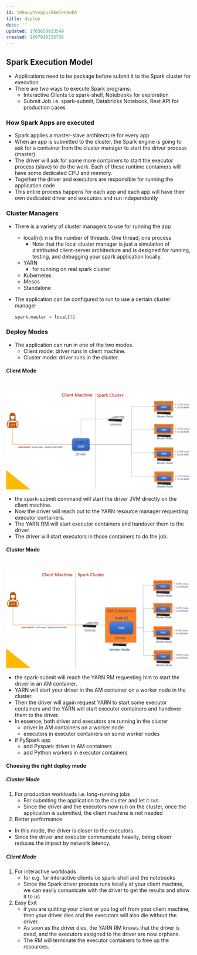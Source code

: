```yaml
---
id: i89wuyhxvgpu28belkabwbh
title: deploy
desc: ''
updated: 1703650933549
created: 1697910335736
---
```


## Spark Execution Model

- Applications need to be package before submit it to the Spark cluster for execution
- There are two ways to execute Spark programs:
  - Interactive Clients i.e spark-shell, Notebooks for exploration
  - Submit Job i.e. spark-submit, Databricks Notebook, Rest API for production cases

### How Spark Apps are executed

- Spark applies a master-slave architecture for every app
- When an app is submitted to the cluster, the Spark engine is going to ask for a container from the cluster manager to start the driver process (master).
- The driver will ask for some more containers to start the executor process (slave) to do the work. Each of these runtime containers will have some dedicated CPU and memory.
- Together the driver and executors are responsible for running the application code
- This entire process happens for each app and each app will have their own dedicated driver and executors and run independently

### Cluster Managers

- There is a variety of cluster managers to use for running the app
  - local[n]: n is the number of threads. One thread, one process
    - Note that the local cluster manager is just a simulation of distributed client-server architecture and is designed for running, testing, and debugging your spark application locally.
  - YARN
    - for running on real spark cluster
  - Kubernetes
  - Mesos
  - Standalone
- The application can be configured to run to use a certain cluster manager

    ``` py
    spark.master = local[3]
    ```

### Deploy Modes

- The application can run in one of the two modes.
  - Client mode: driver runs in client machine.
  - Cluster mode: driver runs in the cluster.

#### Client Mode

<br>

![Alt text](spark_deploy_client.png)

- the spark-submit command will start the driver JVM directly on the client machine.
- Now the driver will reach out to the YARN resource manager requesting executor containers.
- The YARN RM will start executor containers and handover them to the driver.
- The driver will start executors in those containers to do the job.

#### Cluster Mode

<br>

![Alt text](spark_deploy_cluster.png)

- the spark-submit will reach the YARN RM requesting him to start the driver in an AM container.
- YARN will start your driver in the AM container on a worker node in the cluster.
- Then the driver will again request YARN to start some executor containers and the YARN will start executor containers and handover them to the driver.
- In essence, both driver and executors are running in the cluster
  - driver in AM containers on a worker node
  - executors in executor containers on some worker nodes
- if PySpark app
  - add Pyspark driver in AM containers
  - add Python workers in executor containers

#### Choosing the right deploy mode

##### Cluster Mode

1. For production workloads i.e. long-running jobs
   - For submiting the application to the cluster and let it run.
   - Since the driver and the executors now run on the cluster, once the application is submitted, the client machine is not needed
2. Better performance

- In this mode, the driver is closer to the executors.
- Since the driver and executor communicate heavily, being closer reduces the impact by network latency.

##### Client Mode

1. For interactive workloads
   - for e.g. for interactive clients i.e spark-shell and the notebooks
   - Since the Spark driver process runs locally at your client machine, we can easily comunicate with the driver to get the results and show it to us
2. Easy Exit  
   - if you are quitting your client or you log off from your client machine, then your driver dies and the executors will also die without the driver.
   - As soon as the driver dies, the YARN RM knows that the driver is dead, and the executors assigned to the driver are now orphans.
   - The RM will terminate the executor containers to free up the resources.

